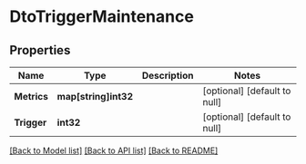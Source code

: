 # DtoTriggerMaintenance

## Properties
Name | Type | Description | Notes
------------ | ------------- | ------------- | -------------
**Metrics** | **map[string]int32** |  | [optional] [default to null]
**Trigger** | **int32** |  | [optional] [default to null]

[[Back to Model list]](../README.md#documentation-for-models) [[Back to API list]](../README.md#documentation-for-api-endpoints) [[Back to README]](../README.md)

